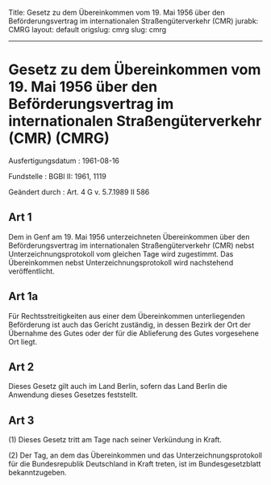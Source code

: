 Title: Gesetz zu dem Übereinkommen vom 19. Mai 1956 über den Beförderungsvertrag im
  internationalen Straßengüterverkehr (CMR)
jurabk: CMRG
layout: default
origslug: cmrg
slug: cmrg

---

# Gesetz zu dem Übereinkommen vom 19. Mai 1956 über den Beförderungsvertrag im internationalen Straßengüterverkehr (CMR) (CMRG)

Ausfertigungsdatum
:   1961-08-16

Fundstelle
:   BGBl II: 1961, 1119

Geändert durch
:   Art. 4 G v. 5.7.1989 II 586


## Art 1

Dem in Genf am 19. Mai 1956 unterzeichneten Übereinkommen über den
Beförderungsvertrag im internationalen Straßengüterverkehr (CMR) nebst
Unterzeichnungsprotokoll vom gleichen Tage wird zugestimmt. Das
Übereinkommen nebst Unterzeichnungsprotokoll wird nachstehend
veröffentlicht.


## Art 1a

Für Rechtsstreitigkeiten aus einer dem Übereinkommen unterliegenden
Beförderung ist auch das Gericht zuständig, in dessen Bezirk der Ort
der Übernahme des Gutes oder der für die Ablieferung des Gutes
vorgesehene Ort liegt.


## Art 2

Dieses Gesetz gilt auch im Land Berlin, sofern das Land Berlin die
Anwendung dieses Gesetzes feststellt.


## Art 3

(1) Dieses Gesetz tritt am Tage nach seiner Verkündung in Kraft.

(2) Der Tag, an dem das Übereinkommen und das Unterzeichnungsprotokoll
für die Bundesrepublik Deutschland in Kraft treten, ist im
Bundesgesetzblatt bekanntzugeben.

